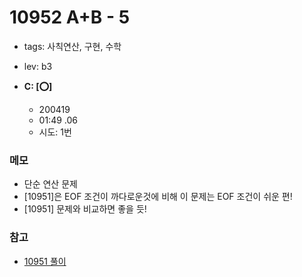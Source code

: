 # 10952 A+B - 5
 - tags: 사칙연산, 구현, 수학
 - lev: b3

- **C: [:o:]**
  - 200419
  - 01:49 .06
  - 시도: 1번

### 메모
 - 단순 연산 문제
 - [10951]은 EOF 조건이 까다로운것에 비해 이 문제는 EOF 조건이 쉬운 편!
 - [10951] 문제와 비교하면 좋을 듯!

### 참고
 - [10951 풀이](https://github.com/DokySp/acmicpc-practice/tree/master/10951)

